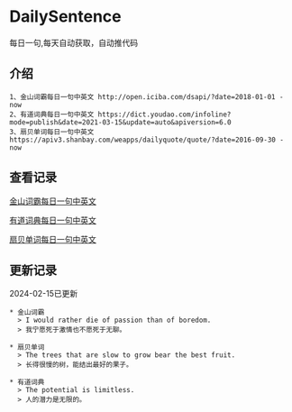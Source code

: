 # DailySentence

每日一句,每天自动获取，自动推代码

## 介绍

```
1、金山词霸每日一句中英文 http://open.iciba.com/dsapi/?date=2018-01-01 - now
2、有道词典每日一句中英文 https://dict.youdao.com/infoline?mode=publish&date=2021-03-15&update=auto&apiversion=6.0
3、扇贝单词每日一句中英文 https://apiv3.shanbay.com/weapps/dailyquote/quote/?date=2016-09-30 - now
```

## 查看记录

[金山词霸每日一句中英文](./data/iciba/)

[有道词典每日一句中英文](./data/youdao/)

[扇贝单词每日一句中英文](./data/shanbay/)

## 更新记录
2024-02-15已更新 
```
* 金山词霸
  > I would rather die of passion than of boredom. 
  > 我宁愿死于激情也不愿死于无聊。

* 扇贝单词
  > The trees that are slow to grow bear the best fruit.
  > 长得很慢的树，能结出最好的果子。

* 有道词典
  > The potential is limitless.
  > 人的潜力是无限的。

```
